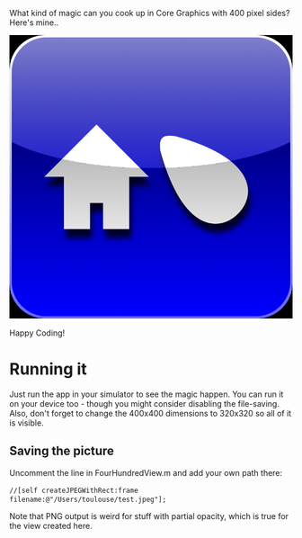 What kind of magic can you cook up in Core Graphics with 400 pixel sides? Here's mine..

![houseegg](https://github.com/toulouse/FourHundred/raw/master/house_egg.jpeg)

Happy Coding!

# Running it

Just run the app in your simulator to see the magic happen. You can run it on your device too - though you might consider disabling the file-saving. Also, don't forget to change the 400x400 dimensions to 320x320 so all of it is visible.

## Saving the picture

Uncomment the line in FourHundredView.m and add your own path there:

    //[self createJPEGWithRect:frame filename:@"/Users/toulouse/test.jpeg"];

Note that PNG output is weird for stuff with partial opacity, which is true for the view created here.

